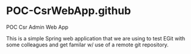 POC-CsrWebApp.github
====================

POC Csr Admin Web App

This is a simple Spring web application that we are using to test EGit with some colleagues and get familar w/ use of a remote git repository.
